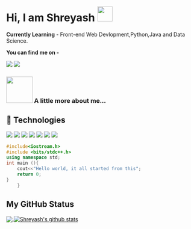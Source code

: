 <h1> Hi, I am Shreyash <img src="https://media2.giphy.com/media/STlF2GH4HbeZAAXlq5/giphy.gif?cid=ecf05e472mib95bfm9al5gbakomnfnti251wfh2k2rroejhm&rid=giphy.gif&ct=g" width="40"> </h1>

**Currently Learning** - 
Front-end Web Devlopment,Python,Java and Data Science.

**You can find me on -**
 
<a href="https://discord.gg/E38mxCCFpH"><img src="https://img.shields.io/badge/Discord-7289DA?style=for-the-badge&logo=discord&logoColor=white"></a>
<a href="https://twitter.com/Shreyash_D_?s=09"><img src="https://img.shields.io/badge/Twitter-1DA1F2?style=for-the-badge&logo=twitter&logoColor=white"></a> </br>

### <img src="https://media1.giphy.com/media/U29iRRUrtx1wjD4GR4/giphy.gif?cid=ecf05e472yvv7uqxuu6ufigm31tr1pxus9h4mrfjo8180qzh&rid=giphy.gif&ct=s" width="70"> A little more about me...  

## 🔭 Technologies 
<img src="https://img.shields.io/badge/HTML5-E34F26?style=for-the-badge&logo=html5&logoColor=white"> <img src="https://img.shields.io/badge/CSS-9778AB?style=for-the-badge&logo=python&logoColor=white"> <img src="https://img.shields.io/badge/JavaScript-323330?style=for-the-badge&logo=javascript&logoColor=F7DF1E"> <img src="https://img.shields.io/badge/Python-3776AB?style=for-the-badge&logo=python&logoColor=white"> <img src="https://img.shields.io/badge/Markdown-000000?style=for-the-badge&logo=markdown&logoColor=white">  <img src="https://img.shields.io/badge/C++-0284f5?style=for-the-badge&logo=c&logoColor=white">
<img src="https://img.shields.io/badge/Java-54131d?style=for-the-badge&logo=java&logoColor=white">


```C++
#include<iostream.h>
#include <bits/stdc++.h> 
using namespace std;
int main (){
    cout<<"Hello world, it all started from this";
	return 0;
}
    } 
```

## My GitHub Status

<a href="https://github.com/shreyash00007">
  <img align="center" src="https://github-readme-stats.vercel.app/api/top-langs/?username=shreyash00007&theme=dark&hide_langs_below=1" />
</a>

<a href="https://github.com/shreyash00007">
 <img align="center" src="https://github-readme-stats.vercel.app/api?username=shreyash00007&show_icons=true&theme=dark&line_height=27" alt="Shreyash's github stats"/>
</a>
<!------ Profile views
![visitors](https://visitor-badge.laobi.icu/badge?page_id=shreyash00007)
------>
